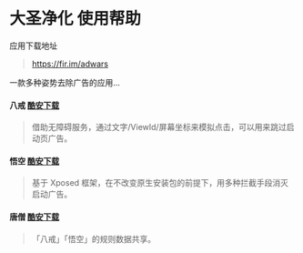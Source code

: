# 大圣净化 使用帮助

应用下载地址

> https://fir.im/adwars

一款多种姿势去除广告的应用...

#### 八戒 [酷安下载](https://www.coolapk.com/apk/com.dahuo.sunflower.assistant)
> 借助无障碍服务，通过文字/ViewId/屏幕坐标来模拟点击，可以用来跳过启动页广告。

#### 悟空 [酷安下载](https://www.coolapk.com/apk/com.dahuo.sunflower.xp.none)
> 基于 Xposed 框架，在不改变原生安装包的前提下，用多种拦截手段消灭启动广告。

#### 唐僧 [酷安下载](https://www.coolapk.com/apk/com.dahuo.sunflower.xad)
> 「八戒」「悟空」的规则数据共享。

